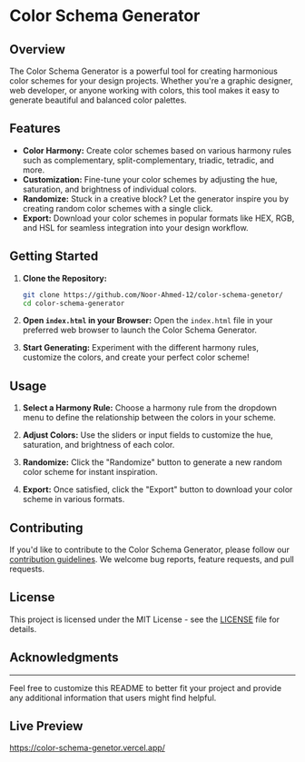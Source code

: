# Color Schema Generator

## Overview

The Color Schema Generator is a powerful tool for creating harmonious color schemes for your design projects. Whether you're a graphic designer, web developer, or anyone working with colors, this tool makes it easy to generate beautiful and balanced color palettes.

## Features

- **Color Harmony:** Create color schemes based on various harmony rules such as complementary, split-complementary, triadic, tetradic, and more.
- **Customization:** Fine-tune your color schemes by adjusting the hue, saturation, and brightness of individual colors.
- **Randomize:** Stuck in a creative block? Let the generator inspire you by creating random color schemes with a single click.
- **Export:** Download your color schemes in popular formats like HEX, RGB, and HSL for seamless integration into your design workflow.

## Getting Started

1. **Clone the Repository:**
   ```bash
   git clone https://github.com/Noor-Ahmed-12/color-schema-genetor/
   cd color-schema-generator
   ```

2. **Open `index.html` in your Browser:**
   Open the `index.html` file in your preferred web browser to launch the Color Schema Generator.

3. **Start Generating:**
   Experiment with the different harmony rules, customize the colors, and create your perfect color scheme!

## Usage

1. **Select a Harmony Rule:**
   Choose a harmony rule from the dropdown menu to define the relationship between the colors in your scheme.

2. **Adjust Colors:**
   Use the sliders or input fields to customize the hue, saturation, and brightness of each color.

3. **Randomize:**
   Click the "Randomize" button to generate a new random color scheme for instant inspiration.

4. **Export:**
   Once satisfied, click the "Export" button to download your color scheme in various formats.

## Contributing

If you'd like to contribute to the Color Schema Generator, please follow our [contribution guidelines](CONTRIBUTING.md). We welcome bug reports, feature requests, and pull requests.

## License

This project is licensed under the MIT License - see the [LICENSE](LICENSE) file for details.

## Acknowledgments
---

Feel free to customize this README to better fit your project and provide any additional information that users might find helpful.

## Live Preview
https://color-schema-genetor.vercel.app/
